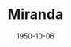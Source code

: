 ---
title: Miranda
date: 1950-10-06
closing_date: 1950-10-14
layout: productions
featured_image:
image_caption:
image_credit:
playbill:
category:
Theatre: Theatre Jacksonville
Venue: Little Theatre
cast:
- Betty: Mary Claire Bates
- Charles: Larry Zell
- Isobel Lambert: Grace Miles
- Lady Clare Marten: Ophelia Bingham
- Miranda Trewella: Alma Eddy
- Nigel Hood: Arden Packard
- Nurse Cary: Peggy Gift
- Sir Paul Marten: Harry Richard
crew:
- Assistant Director:
  - Grace Ogden
  - Margaret Grimm
- Curtain: L.J. Gift
- Director: Paul E. Geisenhof
- Light Controls: Su Hawkins
- Make-up Assistant:
  - Marjorie Norris
  - Nini Sheftall
  - Jewel Slappy
  - Laurel Barton
  - William Gaft
  - Mrs. Doris Hobgood
  - Roy Meischner
  - June Stoy
  - Sarah Dosier Emerson
  - Polly Clendenning
- Make-up Chairman: Richard Kaszner
- Music:
  - Doris Holstein
  - Jean Strickland
- Properties Assistant:
  - Margaret Lafferty
  - Laurel Barton
  - Eileen Henry
- Properties Chairman: Edna Spindel
- Set and Technical Direction: Bernard W. Kane
- Set Construction and Painting:
  - Walter Quattlebaum
  - Franklin Adams
  - Sara Daugherty
  - Vonnie Patton
  - Joy Strickland
  - Karen O'Shaughnessy
  - Bobby Holstein
  - Doris Holstein
  - Shirley Kane
  - L.J. Gift
- Sound: Joy Strickland
- Stage Manager: Sue Miller
- Wardrobe Assistant:
  - Mickey Meadors
  - Helen List
  - Vonnie Patton
  - Karen O'Shaughnessy
  - Ann Pafford Welch
  - Mrs. R.P. Grooms
- Wardrobe Chairman: Eula Mae Snow
orchestra:
external_links:
---